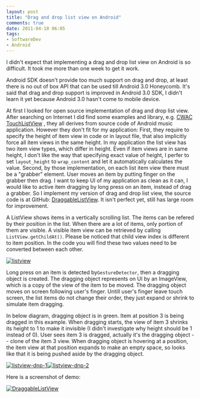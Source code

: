 ```yaml
---
layout: post
title: "Drag and drop list view on Android"
comments: true
date: 2011-04-10 06:05
tags:
- SoftwareDev
- Android
---
```

I didn't expect that implementing a drag and drop list view on Android is so difficult. It took me more than one week to get it work.

Android SDK doesn't provide too much support on drag and drop, at least there is no out of box API that can be used till Android 3.0 Honeycomb. It's said that drag and drop support is improved in Android 3.0 SDK, I didn't learn it yet because Android 3.0 hasn't come to mobile device.

At first I looked for open source implementation of drag and drop list view. After searching on Internet I did find some examples and library, e.g. [CWAC TouchListView](https://github.com/commonsguy/cwac-touchlist) , they all derives from source code of Android music application. However they don't fit for my application: First, they require to specify the height of item view in code or in layout file, that also implicitly force all item views in the same height. In my application the list view has two item view types, which differ in height. Even if item views are in same height, I don't like the way that specifying exact value of height, I perfer to set `layout_height` to `wrap_content` and let it automatically calculates the value. Second, by those implementation, on each list item view there must be a "grabber" element. User moves an item by putting finger on the grabber then drag. I want to keep UI of my application as clean as it can, I would like to active item dragging by long press on an item, instead of drag a grabber. So I implement my version of drag and drop list view, the source code is at GitHub: [DraggableListView](https://github.com/aleung/tasks365/blob/master/tasks365/src/leoliang/tasks365/DraggableListView.java). It isn't perfect yet, still has large room for improvement.

A ListView shows items in a vertically scrolling list. The items can be refered by their position in the list. When there are a lot of items, only portion of them are visible. A visible item view can be retrieved by calling `ListView.getChildAt()`. Please be noticed that child view index is different to item position. In the code you will find these two values need to be converted between each other.

[![listview](http://farm6.static.flickr.com/5267/5603506949_627d31073c.jpg)](http://www.flickr.com/photos/leoliang/5603506949/)

Long press on an item is detected by`GestureDetector`, then a dragging object is created. The dragging object represents on UI by an ImageView, which is a copy of the view of the item to be moved. The dragging object moves on screen following user's finger. Untill user's finger leave touch screen, the list items do not change their order, they just expand or shrink to simulate item dragging.

In below diagram, dragging object is in green. Item at position 3 is being dragged in this example. When dragging starts, the view of item 3 shrinks its height to 1 to make it invisible (I didn't investigate why height should be 1 instead of 0). User sees item 3 is dragged, actually it's the dragging object -- clone of the item 3 view. When dragging object is hovering at a position, the item view at that position expands to make an empty space, so looks like that it is being pushed aside by the dragging object.

[![listview-dnp-1](http://farm6.static.flickr.com/5101/5604090272_641594fa57_m.jpg)](http://www.flickr.com/photos/leoliang/5604090272/)[![listview-dnp-2](http://farm6.static.flickr.com/5188/5603507715_d47cb49532_m.jpg)](http://www.flickr.com/photos/leoliang/5603507715/)

Here is a screenshot of demo:

[![DraggableListView](http://farm5.static.flickr.com/4099/5603811095_f2f7c52c79.jpg)](http://www.flickr.com/photos/leoliang/5603811095/)
